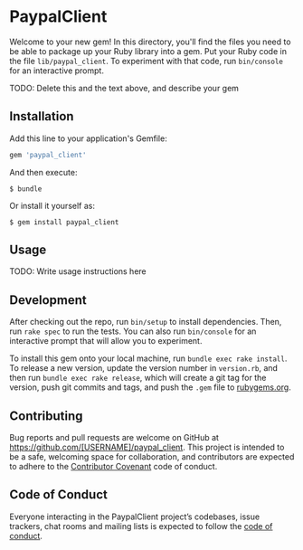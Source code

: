 # PaypalClient

Welcome to your new gem! In this directory, you'll find the files you need to be able to package up your Ruby library into a gem. Put your Ruby code in the file `lib/paypal_client`. To experiment with that code, run `bin/console` for an interactive prompt.

TODO: Delete this and the text above, and describe your gem

## Installation

Add this line to your application's Gemfile:

```ruby
gem 'paypal_client'
```

And then execute:

    $ bundle

Or install it yourself as:

    $ gem install paypal_client

## Usage

TODO: Write usage instructions here

## Development

After checking out the repo, run `bin/setup` to install dependencies. Then, run `rake spec` to run the tests. You can also run `bin/console` for an interactive prompt that will allow you to experiment.

To install this gem onto your local machine, run `bundle exec rake install`. To release a new version, update the version number in `version.rb`, and then run `bundle exec rake release`, which will create a git tag for the version, push git commits and tags, and push the `.gem` file to [rubygems.org](https://rubygems.org).

## Contributing

Bug reports and pull requests are welcome on GitHub at https://github.com/[USERNAME]/paypal_client. This project is intended to be a safe, welcoming space for collaboration, and contributors are expected to adhere to the [Contributor Covenant](http://contributor-covenant.org) code of conduct.

## Code of Conduct

Everyone interacting in the PaypalClient project’s codebases, issue trackers, chat rooms and mailing lists is expected to follow the [code of conduct](https://github.com/[USERNAME]/paypal_client/blob/master/CODE_OF_CONDUCT.md).
